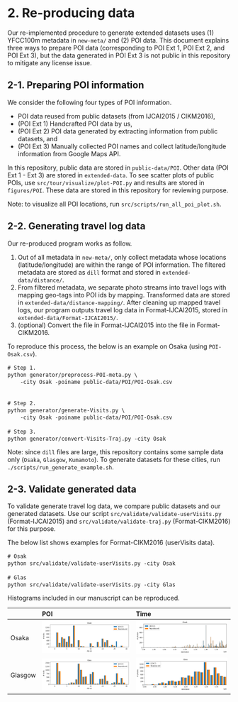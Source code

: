 # 2. Re-producing data

Our re-implemented procedure to generate extended datasets uses (1) YFCC100m metadata in `new-meta/` and (2) POI data. This document explains three ways to prepare POI data (corresponding to POI Ext 1, POI Ext 2, and POI Ext 3), but the data generated in POI Ext 3 is not public in this repository to mitigate any license issue.

## 2-1. Preparing POI information

We consider the following four types of POI information.

- POI data reused from public datasets (from IJCAI2015 / CIKM2016),
- (POI Ext 1) Handcrafted POI data by us,
- (POI Ext 2) POI data generated by extracting information from public datasets, and
- (POI Ext 3) Manually collected POI names and collect latitude/longitude information from Google Maps API.

In this repository, public data are stored in `public-data/POI`. Other data (POI Ext 1 - Ext 3) are stored in `extended-data`. To see scatter plots of public POIs, use `src/tour/visualize/plot-POI.py` and results are stored in `figures/POI`. These data are stored in this repository for reviewing purpose.

Note: to visualize all POI locations, run `src/scripts/run_all_poi_plot.sh`.

## 2-2. Generating travel log data

Our re-produced program works as follow.

1. Out of all metadata in `new-meta/`, only collect metadata whose locations (latitude/longitude) are within the range of POI information. The filtered metadata are stored as `dill` format and stored in `extended-data/distance/`.
2. From filtered metadata, we separate photo streams into travel logs with mapping geo-tags into POI ids by mapping. Transformed data are stored in `extended-data/distance-mapping/`. After cleaning up mapped travel logs, our program outputs travel log data in Format-IJCAI2015, stored in `extended-data/Format-IJCAI2015/`.
3. (optional) Convert the file in Format-IJCAI2015 into the file in Format-CIKM2016.

To reproduce this process, the below is an example on Osaka (using `POI-Osak.csv`).

```
# Step 1.
python generator/preprocess-POI-meta.py \
    -city Osak -poiname public-data/POI/POI-Osak.csv


# Step 2.
python generator/generate-Visits.py \
    -city Osak -poiname public-data/POI/POI-Osak.csv

# Step 3.
python generator/convert-Visits-Traj.py -city Osak
```

Note: since `dill` files are large, this repository contains some sample data only (`Osaka`, `Glasgow`, `Kumamoto`). To generate datasets for these cities, run `./scripts/run_generate_example.sh`.

## 2-3. Validate generated data

To validate generate travel log data, we compare public datasets and our generated datasets. Use our script `src/validate/validate-userVisits.py` (Format-IJCAI2015) and `src/validate/validate-traj.py` (Format-CIKM2016) for this purpose.

The below list shows examples for Format-CIKM2016 (userVisits data).

```
# Osak
python src/validate/validate-userVisits.py -city Osak

# Glas
python src/validate/validate-userVisits.py -city Glas
```

Histograms included in our manuscript can be reproduced.

| | POI | Time |
| :-- | :-- | :-- |
| Osaka | ![](../figures/validate/visits/hist-Osak.png) | ![](../figures/validate/timestamp/timehist-Osak.png) |
| Glasgow | ![](../figures/validate/visits/hist-Glas.png) | ![](../figures/validate/timestamp/timehist-Glas.png) |